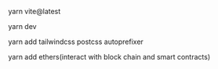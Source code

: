 yarn vite@latest

yarn dev

yarn add tailwindcss postcss autoprefixer

yarn add ethers(interact with block chain and smart contracts)
